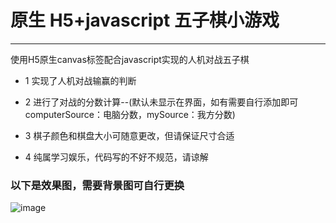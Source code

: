 # 原生 H5+javascript 五子棋小游戏
---
使用H5原生canvas标签配合javascript实现的人机对战五子棋

 - 1 实现了人机对战输赢的判断
 
 - 2 进行了对战的分数计算--(默认未显示在界面，如有需要自行添加即可 computerSource：电脑分数，mySource：我方分数)
 
 - 3 棋子颜色和棋盘大小可随意更改，但请保证尺寸合适

 - 4 纯属学习娱乐，代码写的不好不规范，请谅解

  ### 以下是效果图，需要背景图可自行更换

![image](https://github.com/1angy/gobang/blob/master/images/3f1589e8ecb749ee92612ab859bce7e4.png)<br>
